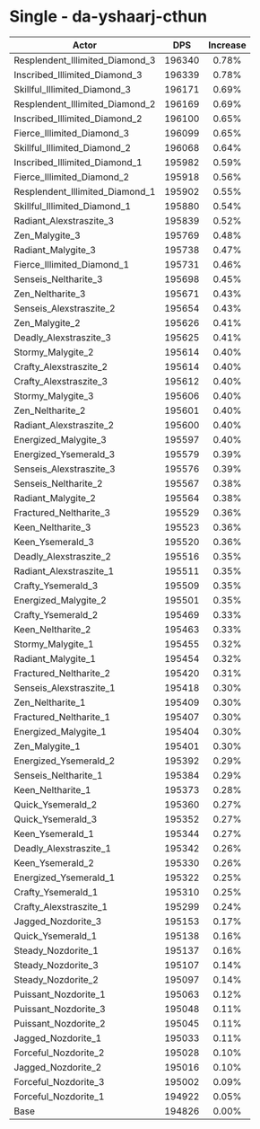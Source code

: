 # Single - da-yshaarj-cthun
| Actor | DPS | Increase |
|---|:---:|:---:|
|Resplendent_Illimited_Diamond_3|196340|0.78%|
|Inscribed_Illimited_Diamond_3|196339|0.78%|
|Skillful_Illimited_Diamond_3|196171|0.69%|
|Resplendent_Illimited_Diamond_2|196169|0.69%|
|Inscribed_Illimited_Diamond_2|196100|0.65%|
|Fierce_Illimited_Diamond_3|196099|0.65%|
|Skillful_Illimited_Diamond_2|196068|0.64%|
|Inscribed_Illimited_Diamond_1|195982|0.59%|
|Fierce_Illimited_Diamond_2|195918|0.56%|
|Resplendent_Illimited_Diamond_1|195902|0.55%|
|Skillful_Illimited_Diamond_1|195880|0.54%|
|Radiant_Alexstraszite_3|195839|0.52%|
|Zen_Malygite_3|195769|0.48%|
|Radiant_Malygite_3|195738|0.47%|
|Fierce_Illimited_Diamond_1|195731|0.46%|
|Senseis_Neltharite_3|195698|0.45%|
|Zen_Neltharite_3|195671|0.43%|
|Senseis_Alexstraszite_2|195654|0.43%|
|Zen_Malygite_2|195626|0.41%|
|Deadly_Alexstraszite_3|195625|0.41%|
|Stormy_Malygite_2|195614|0.40%|
|Crafty_Alexstraszite_2|195614|0.40%|
|Crafty_Alexstraszite_3|195612|0.40%|
|Stormy_Malygite_3|195606|0.40%|
|Zen_Neltharite_2|195601|0.40%|
|Radiant_Alexstraszite_2|195600|0.40%|
|Energized_Malygite_3|195597|0.40%|
|Energized_Ysemerald_3|195579|0.39%|
|Senseis_Alexstraszite_3|195576|0.39%|
|Senseis_Neltharite_2|195567|0.38%|
|Radiant_Malygite_2|195564|0.38%|
|Fractured_Neltharite_3|195529|0.36%|
|Keen_Neltharite_3|195523|0.36%|
|Keen_Ysemerald_3|195520|0.36%|
|Deadly_Alexstraszite_2|195516|0.35%|
|Radiant_Alexstraszite_1|195511|0.35%|
|Crafty_Ysemerald_3|195509|0.35%|
|Energized_Malygite_2|195501|0.35%|
|Crafty_Ysemerald_2|195469|0.33%|
|Keen_Neltharite_2|195463|0.33%|
|Stormy_Malygite_1|195455|0.32%|
|Radiant_Malygite_1|195454|0.32%|
|Fractured_Neltharite_2|195420|0.31%|
|Senseis_Alexstraszite_1|195418|0.30%|
|Zen_Neltharite_1|195409|0.30%|
|Fractured_Neltharite_1|195407|0.30%|
|Energized_Malygite_1|195404|0.30%|
|Zen_Malygite_1|195401|0.30%|
|Energized_Ysemerald_2|195392|0.29%|
|Senseis_Neltharite_1|195384|0.29%|
|Keen_Neltharite_1|195373|0.28%|
|Quick_Ysemerald_2|195360|0.27%|
|Quick_Ysemerald_3|195352|0.27%|
|Keen_Ysemerald_1|195344|0.27%|
|Deadly_Alexstraszite_1|195342|0.26%|
|Keen_Ysemerald_2|195330|0.26%|
|Energized_Ysemerald_1|195322|0.25%|
|Crafty_Ysemerald_1|195310|0.25%|
|Crafty_Alexstraszite_1|195299|0.24%|
|Jagged_Nozdorite_3|195153|0.17%|
|Quick_Ysemerald_1|195138|0.16%|
|Steady_Nozdorite_1|195137|0.16%|
|Steady_Nozdorite_3|195107|0.14%|
|Steady_Nozdorite_2|195097|0.14%|
|Puissant_Nozdorite_1|195063|0.12%|
|Puissant_Nozdorite_3|195048|0.11%|
|Puissant_Nozdorite_2|195045|0.11%|
|Jagged_Nozdorite_1|195033|0.11%|
|Forceful_Nozdorite_2|195028|0.10%|
|Jagged_Nozdorite_2|195016|0.10%|
|Forceful_Nozdorite_3|195002|0.09%|
|Forceful_Nozdorite_1|194922|0.05%|
|Base|194826|0.00%|
